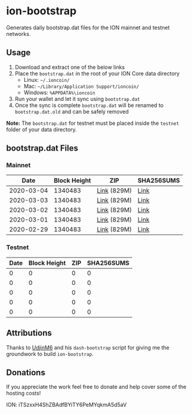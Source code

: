 # ion-bootstrap

Generates daily bootstrap.dat files for the ION mainnet and testnet networks.

## Usage

1. Download and extract one of the below links
2. Place the `bootstrap.dat` in the root of your ION Core data directory
    - Linux: `~/.ioncoin/`
    - Mac: `~/Library/Application Support/ioncoin/`
    - Windows: `%APPDATA%\ioncoin`
3. Run your wallet and let it sync using `bootstrap.dat`
4. Once the sync is complete `bootstrap.dat` will be renamed to `bootstrap.dat.old` and can be safely removed

**Note:** The `bootstrap.dat` for testnet must be placed inside the `testnet` folder of your data directory.

## bootstrap.dat Files

### Mainnet

|    Date    | Block Height | ZIP | SHA256SUMS |
| ---------- | ------------ | --- | ---------- |
| 2020-03-04 | 1340483 | [Link](https://s3-ap-southeast-2.amazonaws.com/ion-bootstrap/mainnet/2020-03-04/bootstrap.dat.zip) (829M) | [Link](https://s3-ap-southeast-2.amazonaws.com/ion-bootstrap/mainnet/2020-03-04/SHA256SUMS) |
| 2020-03-03 | 1340483 | [Link](https://s3-ap-southeast-2.amazonaws.com/ion-bootstrap/mainnet/2020-03-03/bootstrap.dat.zip) (829M) | [Link](https://s3-ap-southeast-2.amazonaws.com/ion-bootstrap/mainnet/2020-03-03/SHA256SUMS) |
| 2020-03-02 | 1340483 | [Link](https://s3-ap-southeast-2.amazonaws.com/ion-bootstrap/mainnet/2020-03-02/bootstrap.dat.zip) (829M) | [Link](https://s3-ap-southeast-2.amazonaws.com/ion-bootstrap/mainnet/2020-03-02/SHA256SUMS) |
| 2020-03-01 | 1340483 | [Link](https://s3-ap-southeast-2.amazonaws.com/ion-bootstrap/mainnet/2020-03-01/bootstrap.dat.zip) (829M) | [Link](https://s3-ap-southeast-2.amazonaws.com/ion-bootstrap/mainnet/2020-03-01/SHA256SUMS) |
| 2020-02-29 | 1340483 | [Link](https://s3-ap-southeast-2.amazonaws.com/ion-bootstrap/mainnet/2020-02-29/bootstrap.dat.zip) (829M) | [Link](https://s3-ap-southeast-2.amazonaws.com/ion-bootstrap/mainnet/2020-02-29/SHA256SUMS) |

### Testnet

|    Date    | Block Height | ZIP | SHA256SUMS |
| ---------- | ------------ | --- | ---------- |
| 0 | 0 | 0 | 0 |
| 0 | 0 | 0 | 0 |
| 0 | 0 | 0 | 0 |
| 0 | 0 | 0 | 0 |
| 0 | 0 | 0 | 0 |

## Attributions

Thanks to [UdjinM6](https://github.com/UdjinM6) and his `dash-bootstrap` script
for giving me the groundwork to build `ion-bootstrap`.

## Donations

If you appreciate the work feel free to donate and help cover some of the
hosting costs!

ION: iTSzxxH4ShZBAdfBYiTY6PeMYqkmA5d5aV
